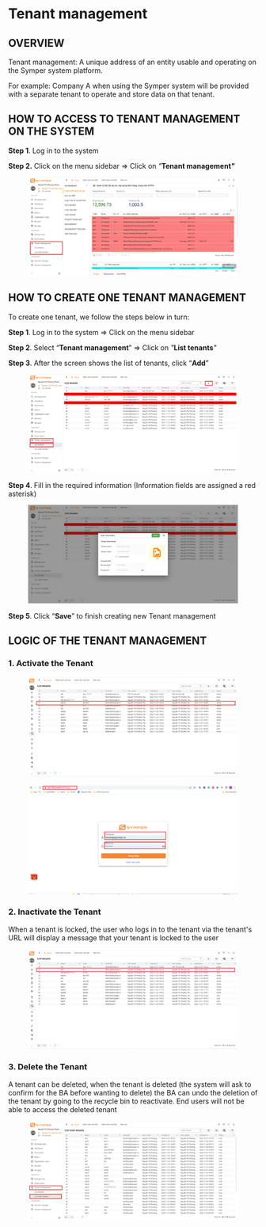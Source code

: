 # Tenant management

## OVERVIEW

Tenant management: A unique address of an entity usable and operating on the Symper system platform.

For example: Company A when using the Symper system will be provided with a separate tenant to operate and store data on that tenant.

## HOW TO ACCESS TO TENANT MANAGEMENT ON THE SYSTEM

**Step 1**. Log in to the system

**Step 2.** Click on the menu sidebar => Click on _"_**Tenant management**_**"**_

<figure><img src="../.gitbook/assets/1 (2).png" alt=""><figcaption></figcaption></figure>

## HOW TO CREATE ONE TENANT MANAGEMENT

To create one tenant, we follow the steps below in turn:

**Step 1**. Log in to the system => Click on the menu sidebar

**Step 2**. Select “**Tenant management**” => Click on _"_**List tenants**_"_

**Step 3**. After the screen shows the list of tenants, click “**Add**”

<figure><img src="../.gitbook/assets/2.png" alt=""><figcaption></figcaption></figure>

**Step 4**. Fill in the required information (Information fields are assigned a red asterisk)

<figure><img src="../.gitbook/assets/3 (1).png" alt=""><figcaption></figcaption></figure>

**Step 5**. Click “**Save**” to finish creating new Tenant management

## LOGIC OF THE TENANT MANAGEMENT

### 1. Activate the Tenant

<figure><img src="../.gitbook/assets/4 (1) (1).png" alt=""><figcaption></figcaption></figure>

<figure><img src="../.gitbook/assets/5 (1).png" alt=""><figcaption></figcaption></figure>

### 2. Inactivate the Tenant

When a tenant is locked, the user who logs in to the tenant via the tenant's URL will display a message that your tenant is locked to the user

<figure><img src="../.gitbook/assets/4.png" alt=""><figcaption></figcaption></figure>

### **3. Delete the Tenant**

A tenant can be deleted, when the tenant is deleted (the system will ask to confirm for the BA before wanting to delete) the BA can undo the deletion of the tenant by going to the recycle bin to reactivate. End users will not be able to access the deleted tenant

<figure><img src="../.gitbook/assets/6.png" alt=""><figcaption></figcaption></figure>



